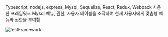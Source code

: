Typescript, nodejs, express, Mysql, Sequelize, React, Redux, Webpack 사용한 프레임워크
Mysql 메뉴, 권한, 사용자 테이블을 조작하여 현재 사용자에게 맞춤형 메뉴와 권한을 부여함

![testFramework](https://user-images.githubusercontent.com/44955199/99025616-91768b80-25ac-11eb-9d1c-6049ececefd4.png)
